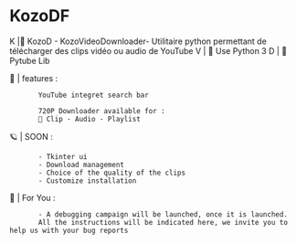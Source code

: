 # KozoDF
K |🦞 KozoD - KozoVideoDownloader- Utilitaire python permettant de télécharger des clips vidéo ou audio de YouTube 
V | 🐛 Use Python 3
D | 🔑 Pytube Lib


🍇 | features : 

           YouTube integret search bar
           
           720P Downloader available for : 
           🥞 Clip - Audio - Playlist

🪐 | SOON : 

           - Tkinter ui
           - Download management
           - Choice of the quality of the clips
           - Customize installation


📣 | For You :

           - A debugging campaign will be launched, once it is launched.
           All the instructions will be indicated here, we invite you to help us with your bug reports
